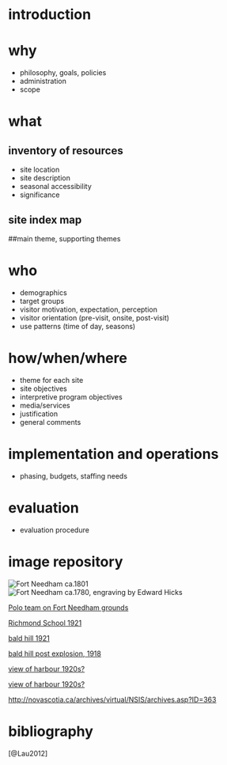 # introduction

# why

* philosophy, goals, policies
* administration
* scope

# what 

## inventory of resources

* site location
* site description
* seasonal accessibility
* significance

## site index map

##main theme, supporting themes

# who

* demographics
* target groups
* visitor motivation, expectation, perception
* visitor orientation (pre-visit, onsite, post-visit)
* use patterns (time of day, seasons)

# how/when/where

* theme for each site
* site objectives
* interpretive program objectives
* media/services
* justification
* general comments

# implementation and operations

* phasing, budgets, staffing needs

# evaluation

* evaluation procedure

# image repository

![Fort Needham ca.1801](http://www.mccord-museum.qc.ca/largeimages/0209.jpg)
![Fort Needham ca.1780, engraving by Edward Hicks](http://upload.wikimedia.org/wikipedia/commons/c/c1/Fort_Needham_1780_facing_Citadel_NSARM.jpg)

[Polo team on Fort Needham grounds](http://novascotia.ca/archives/virtual/Notman/archives.asp?ID=402)

[Richmond School 1921](http://novascotia.ca/archives/virtual/Explosion/archives.asp?ID=132)

[bald hill 1921](http://novascotia.ca/archives/virtual/Explosion/archives.asp?ID=135)

[bald hill post explosion, 1918](http://novascotia.ca/archives/virtual/Explosion/archives.asp?ID=20)

[view of harbour 1920s?](http://novascotia.ca/archives/virtual/NSIS/archives.asp?ID=361)

[view of harbour 1920s?](http://novascotia.ca/archives/virtual/NSIS/archives.asp?ID=362)

http://novascotia.ca/archives/virtual/NSIS/archives.asp?ID=363

# bibliography

[@Lau2012]
